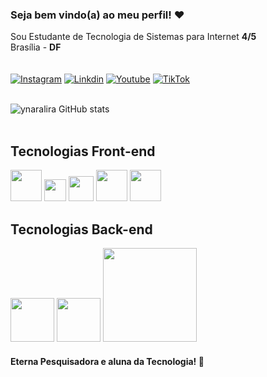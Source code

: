 
### Seja bem vindo(a) ao meu perfil! ❤️
Sou Estudante de Tecnologia de Sistemas para Internet <strong>4/5</strong><br>
Brasília - <strong>DF</strong> <br><br>
<br>
[![Instagram](https://img.shields.io/badge/Instagram-E4405F?style=for-the-badge&logo=instagram&logoColor=white)](https://www.instagram.com/accounts/onetap/?next=%2F)
[![Linkdin](https://img.shields.io/badge/LinkedIn-0077B5?style=for-the-badge&logo=linkedin&logoColor=white)](https://www.linkedin.com/in/ynara-lira-ventura-797a341b7/)
[![Youtube](https://img.shields.io/badge/YouTube-FF0000?style=for-the-badge&logo=youtube&logoColor=white)](https://www.youtube.com/channel/UCfTPnFdC2xBQegg7aBZuDGw)
[![TikTok](https://img.shields.io/badge/TikTok-000000?style=for-the-badge&logo=tiktok&logoColor=white)](https://www.tiktok.com/@ynara_dev)
<br><br>

![ynaralira GitHub stats](https://github-readme-stats.vercel.app/api?username=ynaralira&show_icons=true&theme=radical)
<br><br>
## Tecnologias Front-end
<img src="https://upload.wikimedia.org/wikipedia/commons/thumb/6/61/HTML5_logo_and_wordmark.svg/800px-HTML5_logo_and_wordmark.svg.png" width="50pm"></img>
<img src="https://wikiimg.tojsiabtv.com/wikipedia/commons/thumb/d/d5/CSS3_logo_and_wordmark.svg/1200px-CSS3_logo_and_wordmark.svg.png" width="35pm"></img>
<img src="https://upload.wikimedia.org/wikipedia/commons/thumb/9/99/Unofficial_JavaScript_logo_2.svg/640px-Unofficial_JavaScript_logo_2.svg.png" width="40pm"></img>
<img src="https://upload.wikimedia.org/wikipedia/commons/thumb/a/a7/React-icon.svg/1200px-React-icon.svg.png" width="50pm"></img>
<img src="https://getbootstrap.com.br/docs/4.1/assets/img/bootstrap-stack.png" width="50pm"></img>
## Tecnologias Back-end
<img src="https://brasilcloud.com.br/wp-content/uploads/2015/06/php-logo.png" width="70pm"></img>
<img src="https://1000logos.net/wp-content/uploads/2020/09/Java-Logo.png" width="70pm"></img>
<img src="https://o.remove.bg/downloads/82cd7f3b-c537-4959-9e62-64821bc2d551/image-removebg-preview.png" width="150pm"></img>
<br>
#### Eterna Pesquisadora e aluna da Tecnologia! 💖



